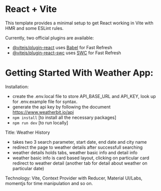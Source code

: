 # React + Vite

This template provides a minimal setup to get React working in Vite with HMR and some ESLint rules.

Currently, two official plugins are available:

- [@vitejs/plugin-react](https://github.com/vitejs/vite-plugin-react/blob/main/packages/plugin-react/README.md) uses [Babel](https://babeljs.io/) for Fast Refresh
- [@vitejs/plugin-react-swc](https://github.com/vitejs/vite-plugin-react-swc) uses [SWC](https://swc.rs/) for Fast Refresh

# Getting Started With Weather App:

Installation:

- create the .env.local file to store API_BASE_URL and API_KEY, look up for .env.example file for syntax.
- generate the api key by following the document https://www.weatherbit.io/api
- `npm install` [to install all the necessary packages]
- `npm run dev` [to run locally]

Title: Weather History

- takes two 3 search parameter, start date, end date and city name
- redirect the page to weather details after successfull searching
- weather details holds tabs, weather basic info and detail info
- weather basic info is card based layout, clicking on particular card redirect to weather detail (another tab for detail about weather on particular date)

Technology: Vite, Context Provider with Reducer, Material UI/Labs, momentjs for time manipulation and so on.
